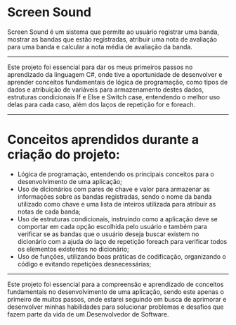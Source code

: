 # Screen Sound

Screen Sound é um sistema que permite ao usuário registrar uma banda, mostrar as bandas que estão registradas, atribuir uma nota de avaliação para uma banda e calcular a nota média de avaliação da banda.

---------------------------------------------------------------------------------------------------------------------------
Este projeto foi essencial para dar os meus primeiros passos no aprendizado da linguagem C#, onde tive a oportunidade de desenvolver e aprender conceitos fundamentais de lógica de programação, como tipos de dados e atribuição de variáveis para armazenamento destes dados, estruturas condicionais If e Else e Switch case, entendendo o melhor uso delas para cada caso, além dos laços de repetição for e foreach.

-------------------------------------------------------------------------------------------------------------------------------
# Conceitos aprendidos durante a criação do projeto:
- Lógica de programação, entendendo os principais conceitos para o desenvolvimento de uma aplicação;
- Uso de dicionários com pares de chave e valor para armazenar as informações sobre as bandas registradas, sendo o nome da banda utilizado como chave e uma lista de inteiros utilizada para atribuir as notas de cada banda;
- Uso de estruturas condicionais, instruindo como a aplicação deve se comportar em cada opção escolhida pelo usuário e também para verificar se as bandas que o usuário deseja buscar existem no dicionário com a ajuda do laço de repetição foreach para verificar todos os elementos existentes no dicionário;
- Uso de funções, utilizando boas práticas de codificação, organizando o código e evitando repetições desnecessárias;

-------------------------------------------------------------------------------------------------------------------------------
Este projeto foi essencial para a compreensão e aprendizado de conceitos fundamentais no desenvolvimento de uma aplicação, sendo este apenas o primeiro de muitos passos, onde estarei seguindo em busca de aprimorar e desenvolver minhas habilidades para solucionar problemas e desafios que fazem parte da vida de um Desenvolvedor de Software.
